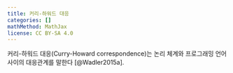 ```yaml
---
title: 커리-하워드 대응
categories: []
mathMethod: MathJax
license: CC BY-SA 4.0
---
```


커리-하워드 대응(Curry-Howard correspondence)는 논리 체계와 프로그래밍 언어 사이의 대응관계를 말한다 [@Wadler2015a].
